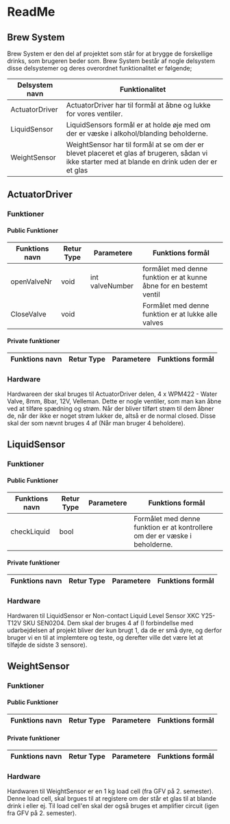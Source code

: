 # ReadMe
## Brew System
Brew System er den del af projektet som står for at brygge de forskellige drinks, som brugeren beder som.
Brew System består af nogle delsystem disse delsystemer og deres overordnet funktionalitet er følgende;

| Delsystem navn | Funktionalitet |
|----------------|----------------|
| ActuatorDriver | ActuatorDriver har til formål at åbne og lukke for vores ventiler. |
| LiquidSensor | LiquidSensors formål er at holde øje med om der er væske i alkohol/blanding beholderne. |
| WeightSensor | WeightSensor har til formål at se om der er blevet placeret et glas af brugeren, sådan vi ikke starter med at blande en drink uden der er et glas |

## ActuatorDriver
### Funktioner
#### Public Funktioner
|Funktions navn | Retur Type | Parametere | Funktions formål |
|---------------|------------|------------|------------------|
| openValveNr | void | int valveNumber | formålet med denne funktion er at kunne åbne for en bestemt ventil |
| CloseValve | void | | Formålet med denne funktion er at lukke alle valves |
#### Private funktioner
|Funktions navn | Retur Type | Parametere | Funktions formål |
|---------------|------------|------------|------------------|

### Hardware
Hardwareen der skal bruges til ActuatorDriver delen, 4 x WPM422 - Water Valve, 8mm, 8bar, 12V, Velleman. Dette er nogle ventiler, som man kan åbne ved at tilføre spædning og strøm. Når der bliver tilført strøm til dem åbner de, når der ikke er noget strøm lukker de, altså er de normal closed. Disse skal der som nævnt bruges 4 af (Når man bruger 4 beholdere).

## LiquidSensor
### Funktioner
#### Public Funktioner
|Funktions navn | Retur Type | Parametere | Funktions formål |
|---------------|------------|------------|------------------|
| checkLiquid | bool | | Formålet med denne funktion er at kontrollere om der er væske i beholderne. | 
#### Private funktioner
|Funktions navn | Retur Type | Parametere | Funktions formål |
|---------------|------------|------------|------------------|

### Hardware
Hardwaren til LiquidSensor er Non-contact Liquid Level Sensor XKC Y25-T12V SKU SEN0204. Dem skal der bruges 4 af (I forbindellse med udarbejdelsen af projekt bliver der kun brugt 1, da de er små dyre, og derfor bruger vi en til at implemtere og teste, og derefter ville det være let at tilføjde de sidste 3 sensore).

## WeightSensor
### Funktioner
#### Public Funktioner
|Funktions navn | Retur Type | Parametere | Funktions formål |
|---------------|------------|------------|------------------|
#### Private funktioner
|Funktions navn | Retur Type | Parametere | Funktions formål |
|---------------|------------|------------|------------------|

### Hardware
Hardwaren til WeightSensor er en 1 kg load cell (fra GFV på 2. semester). Denne load cell, skal brgues til at registere om der står et glas til at blande drink i eller ej. Til load cell'en skal der også bruges et amplifier circuit (igen fra GFV på 2. semester).